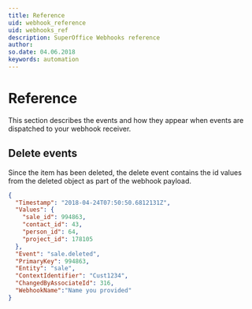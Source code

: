 ```yaml
---
title: Reference
uid: webhook_reference
uid: webhooks_ref
description: SuperOffice Webhooks reference
author:
so.date: 04.06.2018
keywords: automation
---
```


# Reference

This section describes the events and how they appear when events are dispatched to your
webhook receiver.

## Delete events

Since the item has been deleted, the delete event contains the id values from the deleted object as part of the webhook payload.

```json
{
  "Timestamp": "2018-04-24T07:50:50.6812131Z",
  "Values": {
    "sale_id": 994863,
    "contact_id": 43,
    "person_id": 64,
    "project_id": 178105
  },
  "Event": "sale.deleted",
  "PrimaryKey": 994863,
  "Entity": "sale",
  "ContextIdentifier": "Cust1234",
  "ChangedByAssociateId": 316,
  "WebhookName":"Name you provided"
}
```

<!-- See also: @Reference-WebAPI-REST-Webhook-Webhook -->

